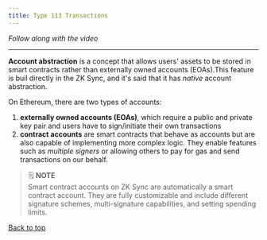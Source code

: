 ```yaml
---
title: Type 113 Transactions
---
```


_Follow along with the video_

---

<a name="top"></a>

**Account abstraction** is a concept that allows users' assets to be stored in smart contracts rather than externally owned accounts (EOAs).This feature is buil directly in the ZK Sync, and it's said that it has _native_ account abstraction.

On Ethereum, there are two types of accounts:

1. **externally owned accounts (EOAs)**, which require a public and private key pair and users have to sign/initiate their own transactions
2. **contract accounts** are smart contracts that behave as accounts but are also capable of implementing more complex logic. They enable features such as _multiple signers_ or allowing others to pay for gas and send transactions on our behalf.

> 🗒️ **NOTE** <br>
> Smart contract accounts on ZK Sync are automatically a smart contract account. They are fully customizable and include different signature schemes, multi-signature capabilities, and setting spending limits.

[Back to top](#top)
